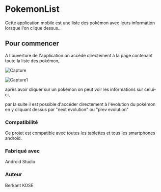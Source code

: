 # PokemonList

Cette application mobile est une liste des pokémon avec leurs information lorsque l'on clique dessus..

## Pour commencer

A l'ouverture de l'application on accède directement à la page contenant toute la liste des pokémon,

![Capture](https://user-images.githubusercontent.com/76853344/103448025-cb523d00-4c93-11eb-8d6a-244fe8ce24f9.JPG)

![Capture1](https://user-images.githubusercontent.com/76853344/103448026-cbead380-4c93-11eb-9667-55387d66f063.JPG)

après avoir cliquer sur un pokémon on peut voir les informations sur celui-ci,



par la suite il est possible d'accéder directement à l'évolution du pokémon en y cliquant dessus par
"next evolution" ou "prev evolution"

### Compatibilité

Ce projet est compatible avec toutes les tablettes et tous les smartphones android.

### Fabriqué avec

Android Studio

### Auteur

Berkant KOSE
